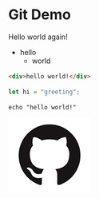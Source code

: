 # Git Demo

Hello world again!

- hello
  - world

```html
<div>hello world!</div>
```

```js
let hi = "greeting";
```

```
echo "hello world!"
```

![alt text](image-1.png)
